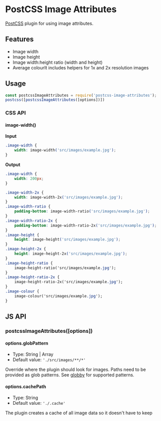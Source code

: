 # PostCSS Image Attributes

[PostCSS](https://github.com/postcss/postcss) plugin for using image attributes.

## Features

* Image width
* Image height
* Image width:height ratio (width and height)
* Average colourIt includes helpers for 1x and 2x resolution images

## Usage

```.js
const postcssImageAttributes = require('postcss-image-attributes');
postcss([postcssImageAttributes([options])])
```

### CSS API

#### image-width()

**Input**
```.css
.image-width {
	width: image-width('src/images/example.jpg');
}
```

**Output**
```.css
.image-width {
    width: 200px;
}
```

```.css
.image-width-2x {
	width: image-width-2x('src/images/example.jpg');
}
.image-width-ratio {
	padding-bottom: image-width-ratio('src/images/example.jpg');
}
.image-width-ratio-2x {
	padding-bottom: image-width-ratio-2x('src/images/example.jpg');
}
.image-height {
	height: image-height('src/images/example.jpg');
}
.image-height-2x {
	height: image-height-2x('src/images/example.jpg');
}
.image-height-ratio {
	image-height-ratio('src/images/example.jpg');
}
.image-height-ratio-2x {
	image-height-ratio-2x('src/images/example.jpg');
}
.image-colour {
	image-colour('src/images/example.jpg');
}
```


## JS API

### postcssImageAttributes([options])

#### options.globPattern

* Type: String | Array
* Default value: `'./src/images/**/*'`

Override where the plugin should look for images. Paths need to be provided as glob patterns. See [globby](https://github.com/sindresorhus/globby) for supported patterns.

#### options.cachePath

* Type: String
* Default value: `'./.cache'`

The plugin creates a cache of all image data so it doesn't have to keep
